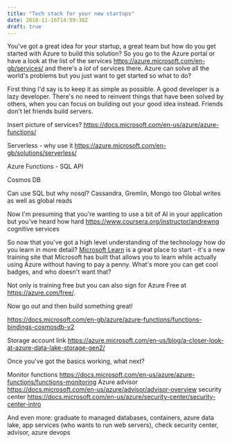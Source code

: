 ```yaml
---
title: "Tech stack for your new startups"
date: 2018-11-16T14:59:38Z
draft: true
---
```


You've got a great idea for your startup, a great team but how do you get started with Azure to build this solution? So you go to the Azure portal or have a look at the list of the services https://azure.microsoft.com/en-gb/services/ and there's a *lot* of services there. Azure can solve all the world's problems but you just want to get started so what to do?

First thing I'd say is to keep it as simple as possible. A good developer is a lazy developer. There's no need to reinvent things that have been solved by others, when you can focus on building out your good idea instead. Friends don't let friends build servers.

Insert picture of services?
https://docs.microsoft.com/en-us/azure/azure-functions/


Serverless - why use it https://azure.microsoft.com/en-gb/solutions/serverless/

Azure Functions - SQL API

Cosmos DB

Can use SQL but why nosql? Cassandra, Gremlin, Mongo too
Global writes as well as global reads

Now I'm presuming that you're wanting to use a bit of AI in your application but you've heard how hard https://www.coursera.org/instructor/andrewng
cognitive services

So now that you've got a high level understanding of the technology how do you learn in more detail? [Microsoft Learn](https://microsoft.com/learn) is a great place to start - it's a new training site that Microsoft has built that allows you to learn while actually using Azure without having to pay a penny. What's more you can get cool badges, and who doesn't want that?

Not only is training free but you can also sign for Azure Free at https://azure.com/free/.

Now go out and then build something great!

https://docs.microsoft.com/en-gb/azure/azure-functions/functions-bindings-cosmosdb-v2


Storage account link
https://azure.microsoft.com/en-us/blog/a-closer-look-at-azure-data-lake-storage-gen2/

Once you've got the basics working, what next?

Monitor functions https://docs.microsoft.com/en-us/azure/azure-functions/functions-monitoring
Azure advisor https://docs.microsoft.com/en-us/azure/advisor/advisor-overview
security center https://docs.microsoft.com/en-us/azure/security-center/security-center-intro

And even more:
graduate to managed databases, containers, azure data lake, app services (who wants to run web servers), check security center, advisor, azure devops
